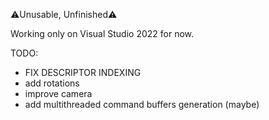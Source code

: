 ⚠️Unusable, Unfinished⚠️

Working only on Visual Studio 2022 for now.

TODO:
- FIX DESCRIPTOR INDEXING
- add rotations
- improve camera
- add multithreaded command buffers generation (maybe)
